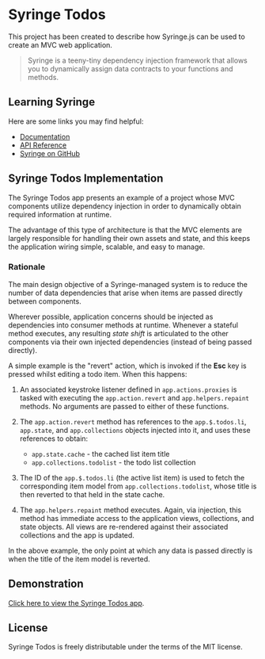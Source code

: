 # Syringe Todos

This project has been created to describe how Syringe.js can be used to create an MVC web application.

> Syringe is a teeny-tiny dependency injection framework that allows you to dynamically assign data contracts to your functions and methods.

## Learning Syringe

Here are some links you may find helpful:

* [Documentation](https://github.com/holt/syringe#overview)
* [API Reference](https://github.com/holt/syringe#api)
* [Syringe on GitHub](https://github.com/holt/syringe)

## Syringe Todos Implementation

The Syringe Todos app presents an example of a project whose MVC components utilize dependency injection in order to dynamically obtain required information at runtime. 

The advantage of this type of architecture is that the MVC elements are largely responsible for handling their own assets and state, and this keeps the application wiring simple, scalable, and easy to manage.

### Rationale

The main design objective of a Syringe-managed system is to reduce the number of data dependencies that arise when items are passed directly between components. 

Wherever possible, application concerns should be injected as dependencies into consumer methods at runtime. Whenever a stateful method executes, any resulting _state shift_ is articulated to the other components via their own injected dependencies (instead of being passed directly).

A simple example is the "revert" action, which is invoked if the __Esc__ key is pressed whilst editing a todo item. When this happens:

1. An associated keystroke listener defined in `app.actions.proxies` is tasked with executing the `app.action.revert` and `app.helpers.repaint` methods. No arguments are passed to either of these functions. 
2. The `app.action.revert` method has references to the `app.$.todos.li`, `app.state`, and `app.collections` objects injected into it, and uses these references to obtain:
    - `app.state.cache` - the cached list item title
    - `app.collections.todolist` - the todo list collection

3. The ID of the `app.$.todos.li` (the active list item) is used to fetch the corresponding item model from `app.collections.todolist`, whose title is then reverted to that held in the state cache.

4. The `app.helpers.repaint` method executes. Again, via injection, this method has immediate access to the application views, collections, and state objects. All views are re-rendered against their associated collections and the app is updated.

In the above example, the only point at which any data is passed directly is when the title of the item model is reverted.

## Demonstration

[Click here to view the Syringe Todos app](http://holt.github.io/syringe-todos).

## License

Syringe Todos is freely distributable under the terms of the MIT license.

